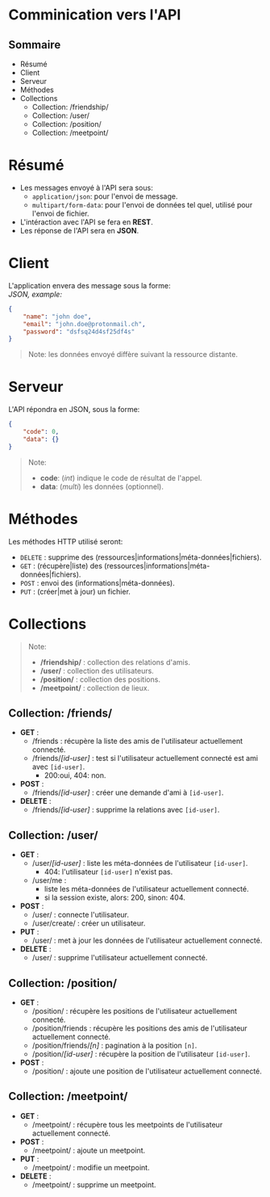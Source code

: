 # Comminication vers l'API

## Sommaire
* Résumé
* Client
* Serveur
* Méthodes
* Collections
	* Collection: /friendship/
	* Collection: /user/
	* Collection: /position/
	* Collection: /meetpoint/

# Résumé
* Les messages envoyé à l'API sera sous:
	* `application/json`: pour l'envoi de message.
	* `multipart/form-data`: pour l'envoi de données tel quel, utilisé pour l'envoi de fichier.
* L'intéraction avec l'API se fera en **REST**.
* Les réponse de l'API sera en **JSON**.

# Client
L'application envera des message sous la forme:<br>
*JSON, example:*
```json
{
	"name": "john doe",
	"email": "john.doe@protonmail.ch",
	"password": "dsfsq24d4sf25df4s"
}
```
> Note: les données envoyé diffère suivant la ressource distante.

# Serveur
L'API répondra en JSON, sous la forme:
```json
{
	"code": 0,
	"data": {}
}
```
> Note:
> * **code**: (*int*) indique le code de résultat de l'appel.
> * **data**: (*multi*) les données (optionnel).

# Méthodes
Les méthodes HTTP utilisé seront:

* `DELETE`	: supprime des (ressources|informations|méta-données|fichiers).
* `GET`		: (récupère|liste) des (ressources|informations|méta-données|fichiers).
* `POST`	: envoi des (informations|méta-données).
* `PUT`		: (créer|met à jour) un fichier.

# Collections
> Note:
> * **/friendship/**	: collection des relations d'amis.<br>
> * **/user/**		: collection des utilisateurs.<br>
> * **/position/**	: collection des positions.<br>
> * **/meetpoint/**	: collection de lieux.

## Collection: /friends/
* **GET** :
	* /friends		: récupère la liste des amis de l'utilisateur actuellement connecté.
	* /friends/*[id-user]*	: test si l'utilisateur actuellement connecté est ami avec `[id-user]`.
		* 200:oui, 404: non.
* **POST** :
	* /friends/*[id-user]*	: créer une demande d'ami à `[id-user]`.
* **DELETE** :
	* /friends/*[id-user]*	: supprime la relations avec `[id-user]`.

## Collection: /user/
* **GET** :
	* /user/*[id-user]*	: liste les méta-données de l'utilisateur `[id-user]`.
		* 404: l'utilisateur `[id-user]` n'exist pas.
	* /user/me :
		* liste les méta-données de l'utilisateur actuellement connecté.
		* si la session existe, alors: 200, sinon: 404.
* **POST** :
	* /user/		: connecte l'utilisateur.
	* /user/create/	: créer un utilisateur.
* **PUT** :
	* /user/		: met à jour les données de l'utilisateur actuellement connecté.
* **DELETE** :
	* /user/		: supprime l'utilisateur actuellement connecté.

## Collection: /position/
* **GET** :
	* /position/				: récupère les positions de l'utilisateur actuellement connecté.
	* /position/friends			: récupère les positions des amis de l'utilisateur actuellement connecté.
	* /position/friends/*[n]*	: pagination à la position `[n]`.
	* /position/*[id-user]*		: récupère la position de l'utilisateur `[id-user]`.
* **POST** :
	* /position/				: ajoute une position de l'utilisateur actuellement connecté.

## Collection: /meetpoint/
* **GET** :
	* /meetpoint/				: récupère tous les meetpoints de l'utilisateur actuellement connecté.
* **POST** :
	* /meetpoint/				: ajoute un meetpoint.
* **PUT** :
	* /meetpoint/				: modifie un meetpoint.
* **DELETE** :
	* /meetpoint/				: supprime un meetpoint.
